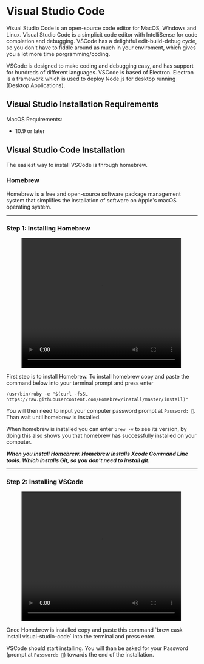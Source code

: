 # Visual Studio Code
Visual Studio Code is an open-source code editor for MacOS, Windows and Linux. Visual Studio Code is a simplicit code editor with IntelliSense for code completion and debugging. VSCode has a delightful edit-build-debug cycle, so you don't have to fiddle around as much in your enviroment, which gives you a lot more time porgramming/coding.

VSCode is designed to make coding and debugging easy, and has support for hundreds of different languages. VSCode is based of Electron. Electron is a framework which is used to deploy Node.js for desktop running (Desktop Applications).

## Visual Studio Installation Requirements
MacOS Requirements:
- 10.9 or later

## Visual Studio Code Installation
The easiest way to install VSCode is through homebrew.

### Homebrew
Homebrew is a free and open-source software package management system that simplifies the installation of software on Apple's macOS operating system. 

---

### Step 1: Installing Homebrew
<figure class="video_container">
  <video width="420" height="340" border="5" autoplay="true" loop="true">
    <source src="Homebrew2.mp4" type="video/mp4">
  </video>
</figure>
First step is to install Homebrew. To install homebrew copy and paste the command below into your terminal prompt and press enter

`
/usr/bin/ruby -e "$(curl -fsSL https://raw.githubusercontent.com/Homebrew/install/master/install)" 
`

You will then need to input your computer password prompt at `Password: 🔑`. Than wait until homebrew is installed. 

When homebrew is installed you can enter `brew -v` to see its version, by doing this also shows you that homebrew has successfully installed on your computer.

***When you install Homebrew. Homebrew installs Xcode Command Line tools. Which installs Git, so you don't need to install git.***

---

### Step 2: Installing VSCode
<figure class="video_container">
  <video width="420" height="340" border="5" autoplay="true" loop="true">
    <source src="VSCODE.mov" type="video/mov">
  </video>
</figure>
Once Homebrew is installed copy and paste this command `brew cask install visual-studio-code` into the terminal and press enter. 

VSCode should start installing. You will than be asked for your Password (prompt at `Password: 🔑`) towards the end of the installation. 


<link href="styles.css" rel="stylesheet">
 
